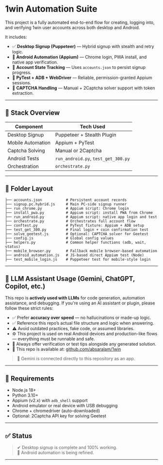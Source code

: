 # 1win Automation Suite

This project is a fully automated end-to-end flow for creating, logging into, and verifying 1win user accounts across both desktop and Android.

It includes:

- ✅ **Desktop Signup (Puppeteer)** — Hybrid signup with stealth and retry logic.
- 📱 **Android Automation (Appium)** — Chrome login, PWA install, and native app verification.
- 📂 **Account State Tracking** — Uses `accounts.json` to persist signup progress.
- 🧪 **PyTest + ADB + WebDriver** — Reliable, permission-granted Appium sessions.
- 🤖 **CAPTCHA Handling** — Manual + 2Captcha solver support with token extraction.

---

## 🔧 Stack Overview

| Component        | Tech Used                  |
|------------------|----------------------------|
| Desktop Signup    | Puppeteer + Stealth Plugin |
| Mobile Automation | Appium + PyTest            |
| Captcha Solving   | Manual or 2Captcha         |
| Android Tests     | `run_android.py`, `test_get_300.py` |
| Orchestration     | `orchestrate.py`           |

---
## 📁 Folder Layout

```
├── accounts.json           # Persistent account records
├── signup.pc.hybrid.js     # Main PC-side signup runner
├── run_chrome.py           # Appium script: Chrome login
├── install_pwa.py          # Appium script: install PWA from Chrome
├── run_android.py          # Appium script: native app login and test
├── orchestrate.py          # Orchestrates full account flow
├── conftest.py             # PyTest fixture: Appium + ADB setup
├── test_get_300.py         # Final login + coin confirmation test
├── solve_geetest.js        # Optional: CAPTCHA solver for Geetest
├── config.js               # Global config values
├── helpers.py              # Common helper functions (adb, wait, status)
├── mobile_browser.py       # Fallback mobile browser-based automation
├── android_automation.js   # JS-based direct Appium test (Node)
├── test_mobile_login.js    # Puppeteer test for mobile-style login
```



---

## 🤖 LLM Assistant Usage (Gemini, ChatGPT, Copilot, etc.)

This repo is **actively used with LLMs** for code generation, automation assistance, and debugging. If you're using an AI assistant or plugin, please follow these strict rules:

- ✅ Prefer **accuracy over speed** — no hallucinations or made-up logic.
- ✅ Reference this repo’s actual file structure and logic when answering.
- ⚠️ Avoid outdated practices, fake code, or assumed libraries.
- ⚙️ This project is used on real Android devices and production-like flows — everything must be runnable and safe.
- 🧪 Always offer verification or test tips alongside any generated solution.
- 📍 This repo is available at: [github.com/absaralam/1win](https://github.com/absaralam/1win)

> 📡 Gemini is connected directly to this repository as an app.

---

## 🧩 Requirements

- Node.js 18+
- Python 3.10+
- Appium (v2.x) with `adb_shell` support
- Android emulator or real device with USB debugging
- Chrome + chromedriver (auto-downloaded)
- Optional: 2Captcha API key for solving Geetest

---

## ✅ Status

> ✔ Desktop signup is complete and 100% working.  
> 🧪 Android automation is being refined.

---
